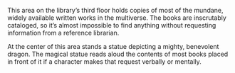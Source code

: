 This area on the library’s third floor holds copies of most of the mundane, widely available written works in the multiverse. The books are inscrutably cataloged, so it’s almost impossible to find anything without requesting information from a reference librarian.

At the center of this area stands a statue depicting a mighty, benevolent dragon. The magical statue reads aloud the contents of most books placed in front of it if a character makes that request verbally or mentally.